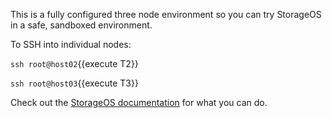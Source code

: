 This is a fully configured three node environment so you can try StorageOS in a safe, sandboxed environment.

To SSH into individual nodes:

`ssh root@host02`{{execute T2}}

`ssh root@host03`{{execute T3}}

Check out the [StorageOS documentation](docs.storageos.com) for what you can do.
